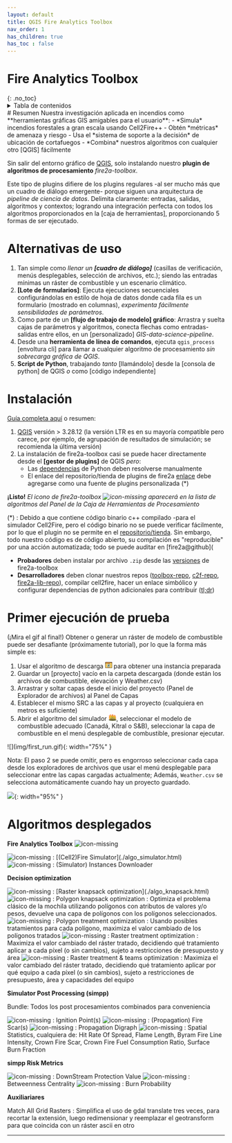 ```yaml
---
layout: default
title: QGIS Fire Analytics Toolbox
nav_order: 1
has_children: true
has_toc : false
---
```

<h1>
Fire Analytics Toolbox
</h1>
{: .no_toc}
<details closed markdown="block">
  <summary>
    Tabla de contenidos
  </summary>
  {: .text-delta }
1. TOC
{:toc}
</details>
# Resumen
Nuestra investigación aplicada en incendios como **herramientas gráficas GIS amigables para el usuario**:
- *Simula* incendios forestales a gran escala usando Cell2Fire++
- Obtén *métricas* de amenaza y riesgo
- Usa el *sistema de soporte a la decisión* de ubicación de cortafuegos
- *Combina* nuestros algoritmos con cualquier otro [QGIS] fácilmente

Sin salir del entorno gráfico de [QGIS], solo instalando nuestro **plugin de algoritmos de procesamiento** *fire2a-toolbox*.

Este tipo de plugins difiere de los plugins regulares -al ser mucho más que un cuadro de diálogo emergente- porque siguen una arquitectura de *pipeline de ciencia de datos*.
Delimita claramente: entradas, salidas, algoritmos y contextos; logrando una integración perfecta con todos los algoritmos proporcionados en la [caja de herramientas], proporcionando 5 formas de ser ejecutado.

# Alternativas de uso
1. Tan simple como *llenar un **[cuadro de diálogo]*** (casillas de verificación, menús desplegables, selección de archivos, etc.); siendo las entradas mínimas un ráster de combustible y un escenario climático.
2. **[Lote de formularios]**: Ejecuta ejecuciones secuenciales configurándolas en estilo de hoja de datos donde cada fila es un formulario (mostrado en columnas), *experimenta fácilmente sensibilidades de parámetros*.
3. Como parte de un **[flujo de trabajo de modelo] gráfico**: Arrastra y suelta cajas de parámetros y algoritmos, conecta flechas como entradas-salidas entre ellos, en un [personalizado] *GIS-data-science-pipeline*.
4. Desde una **herramienta de línea de comandos**, ejecuta `qgis_process` [envoltura cli] para llamar a cualquier algoritmo de procesamiento *sin sobrecarga gráfica de QGIS*.
5. **Script de Python**, trabajando *tanto* [llamándolo] desde la [consola de python] de QGIS *o* como [código independiente]

# Instalación
[Guía completa aquí](/docs/docs/qgis-cookbook/README.html) o resumen:
1. [QGIS] versión > 3.28.12 (la versión LTR es en su mayoría compatible pero carece, por ejemplo, de agrupación de resultados de simulación; se recomienda la última versión)
2. La instalación de fire2a-toolbox casi se puede hacer directamente desde el **[gestor de plugins]** de QGIS *pero*:
    - Las [dependencias][requirements.txt] de Python deben resolverse manualmente  
    - El enlace del repositorio/tienda de plugins de fire2a [enlace][toolbox-server] debe agregarse como una fuente de plugins personalizada (*)

**¡Listo!** *El icono de fire2a-toolbox <img src="https://raw.githubusercontent.com/fire2a/fire-analytics-qgis-processing-toolbox-plugin/main/fireanalyticstoolbox/assets/bonfire.svg"  alt='icon-missing' style="height: 16px"> aparecerá en la lista de algoritmos del Panel de la Caja de Herramientas de Procesamiento*

(*) : Debido a que contiene código binario c++ compilado -para el simulador Cell2Fire, pero el código binario no se puede verificar fácilmente, por lo que el plugin no se permite en el [repositorio/tienda](https://plugins.qgis.org/). Sin embargo, todo nuestro código es de código abierto, su compilación es "reproducible" por una acción automatizada; todo se puede auditar en [fire2a@github](

* **Probadores** deben instalar por archivo `.zip` desde las [versiones][toolbox-releases] de fire2a-toolbox
* **Desarrolladores** deben clonar nuestros repos ([toolbox-repo], [c2f-repo], [fire2a-lib-repo]), compilar cell2fire, hacer un enlace simbólico y configurar dependencias de python adicionales para contribuir ([tl;dr](/docs/docs/Cell2Fire/README.html#unix-overview))

# Primer ejecución de prueba
(¡Mira el gif al final!) Obtener o generar un ráster de modelo de combustible puede ser desafiante (próximamente tutorial), por lo que la forma más simple es:

1. Usar el algoritmo de descarga <img src="./img/downloader.svg"  style="height: 16px"> para obtener una instancia preparada
2. Guardar un [proyecto] vacío en la carpeta descargada (donde están los archivos de combustible, elevación y Weather.csv)
3. Arrastrar y soltar capas desde el inicio del proyecto (Panel de Explorador de archivos) al Panel de Capas
4. Establecer el mismo SRC a las capas y al proyecto (cualquiera en metros es suficiente)
5. Abrir el algoritmo del simulador <img src="./img/forestfire.svg"  style="height: 16px">, seleccionar el modelo de combustible adecuado (Canadá, Kitral o S&B), seleccionar la capa de combustible en el menú desplegable de combustible, presionar ejecutar.

<a name="anchor">
![](img/first_run.gif){: width="75%" }
</a>

Nota: El paso 2 se puede omitir, pero es engorroso seleccionar cada capa desde los exploradores de archivos que usar el menú desplegable para seleccionar entre las capas cargadas actualmente; Además, `Weather.csv` se selecciona automáticamente cuando hay un proyecto guardado.

![](img/algo_sim-first_run.gif){: width="95%" }

# Algoritmos desplegados

**Fire Analytics Toolbox** <img src="https://raw.githubusercontent.com/fire2a/fire-analytics-qgis-processing-toolbox-plugin/main/fireanalyticstoolbox/assets/bonfire.svg"  alt='icon-missing' style="height: 16px">

<img src="https://raw.githubusercontent.com/fire2a/fire-analytics-qgis-processing-toolbox-plugin/main/fireanalyticstoolbox/assets/forestfire.svg"  alt='icon-missing' style="height: 16px">
: [(Cell2)Fire Simulator](./algo_simulator.html)

<img src="https://raw.githubusercontent.com/fire2a/fire-analytics-qgis-processing-toolbox-plugin/main/fireanalyticstoolbox/assets/downloader.svg"  alt='icon-missing' style="height: 16px">
: (Simulator) Instances Downloader

**Decision optimization**

<img src="https://raw.githubusercontent.com/fire2a/fire-analytics-qgis-processing-toolbox-plugin/main/fireanalyticstoolbox/assets/firebreakmap.svg"  alt='icon-missing' style="height: 16px">
: [Raster knapsack optimization](./algo_knapsack.html)

<img src="https://raw.githubusercontent.com/fire2a/fire-analytics-qgis-processing-toolbox-plugin/main/fireanalyticstoolbox/assets/firebreakmap.svg"  alt='icon-missing' style="height: 16px">
: Polygon knapsack optimization : Optimiza el problema clásico de la mochila utilizando polígonos con atributos de valores y/o pesos, devuelve una capa de polígonos con los polígonos seleccionados.

<img src="https://raw.githubusercontent.com/fire2a/fire-analytics-qgis-processing-toolbox-plugin/main/fireanalyticstoolbox/assets/firebreakmap.svg"  alt='icon-missing' style="height: 16px">
: Polygon treatment optimization : Usando posibles tratamientos para cada polígono, maximiza el valor cambiado de los polígonos tratados

<img src="https://raw.githubusercontent.com/fire2a/fire-analytics-qgis-processing-toolbox-plugin/main/fireanalyticstoolbox/assets/firebreakmap.svg"  alt='icon-missing' style="height: 16px">
: Raster treatment optimization : Maximiza el valor cambiado del ráster tratado, decidiendo qué tratamiento aplicar a cada píxel (o sin cambios), sujeto a restricciones de presupuesto y área

<img src="https://raw.githubusercontent.com/fire2a/fire-analytics-qgis-processing-toolbox-plugin/main/fireanalyticstoolbox/assets/firebreakmap.svg"  alt='icon-missing' style="height: 16px">
: Raster treatment & teams optimization : Maximiza el valor cambiado del ráster tratado, decidiendo qué tratamiento aplicar por qué equipo a cada píxel (o sin cambios), sujeto a restricciones de presupuesto, área y capacidades del equipo

**Simulator Post Processing (simpp)**

Bundle: Todos los post procesamientos combinados para conveniencia

<img src="https://raw.githubusercontent.com/fire2a/fire-analytics-qgis-processing-toolbox-plugin/main/fireanalyticstoolbox/assets/ignitionpoint.svg"  alt='icon-missing' style="height: 16px">
: Ignition Point(s)

<img src="https://raw.githubusercontent.com/fire2a/fire-analytics-qgis-processing-toolbox-plugin/main/fireanalyticstoolbox/assets/bodyscar.svg"  alt='icon-missing' style="height: 16px">
: (Propagation) Fire Scar(s)

<img src="https://raw.githubusercontent.com/fire2a/fire-analytics-qgis-processing-toolbox-plugin/main/fireanalyticstoolbox/assets/burntime.svg"  alt='icon-missing' style="height: 16px">
: Propagation Digraph

<img src="https://raw.githubusercontent.com/fire2a/fire-analytics-qgis-processing-toolbox-plugin/main/fireanalyticstoolbox/assets/fireface.svg"  alt='icon-missing' style="height: 16px">
: Spatial Statistics, cualquiera de: Hit Rate Of Spread, Flame Length, Byram Fire Line Intensity, Crown Fire Scar, Crown Fire Fuel Consumption Ratio, Surface Burn Fraction

**simpp Risk Metrics**

<img src="https://raw.githubusercontent.com/fire2a/fire-analytics-qgis-processing-toolbox-plugin/main/fireanalyticstoolbox/assets/dpv.svg"  alt='icon-missing' style="height: 16px">
: DownStream Protection Value

<img src="https://raw.githubusercontent.com/fire2a/fire-analytics-qgis-processing-toolbox-plugin/main/fireanalyticstoolbox/assets/bc.svg"  alt='icon-missing' style="height: 16px">
: Betweenness Centrality

<img src="https://raw.githubusercontent.com/fire2a/fire-analytics-qgis-processing-toolbox-plugin/main/fireanalyticstoolbox/assets/bodyscar.svg"  alt='icon-missing' style="height: 16px">
: Burn Probability

**Auxiliariares**

Match AII Grid Rasters : Simplifica el uso de gdal translate tres veces, para recortar la extensión, luego redimensionar y reemplazar el geotransform para que coincida con un ráster ascii en otro


---
[QGIS]: https://qgis.org

[requirements.txt]: https://raw.githubusercontent.com/fire2a/fire-analytics-qgis-processing-toolbox-plugin/main/fireanalyticstoolbox/requirements.txt 
[requirements.dev.txt]: https://raw.githubusercontent.com/fire2a/fire-analytics-qgis-processing-toolbox-plugin/main/requirements.dev.txt

[Scott&Burgan-dialog-server]: https://fdobad.github.io/qgis-processingplugin-template/plugins.xml
[Kitral simulator dialog-server]: https://fdobad.github.io/fire2am-kitral/plugins.xml 
[toolbox-repo]: https://www.github.com/fire2a/fire-analytics-qgis-processing-toolbox-plugin
[c2f-repo]: https://www.github.com/fire2a/fire-analytics-qgis-processing-toolbox-plugin
[fire2a-lib-repo]: https://www.github.com/fire2a/fire2a-lib


[graphical model]: https://docs.qgis.org/latest/en/docs/user_manual/processing/modeler.html
[toolbox]: https://docs.qgis.org/latest/en/docs/user_manual/processing/toolbox.html
[form dialog]: https://docs.qgis.org/latest/en/docs/user_manual/processing/toolbox.html#the-algorithm-dialog
[Batch of forms]: https://docs.qgis.org/latest/en/docs/user_manual/processing/batch.html#processing-batch
[cli wrapper]: https://docs.qgis.org/latest/en/docs/user_manual/processing/standalone.html
[python console]: https://docs.qgis.org/latest/en/docs/user_manual/plugins/python_console.html#console
[calling it]: https://docs.qgis.org/latest/en/docs/user_manual/processing/console.html
[standalone code]: https://raw.githubusercontent.com/fire2a/fire-analytics-qgis-processing-toolbox-plugin/main/script_samples/standalone.py
[custom]: https://github.com/fire2a/fire-analytics-qgis-processing-toolbox-plugin/tree/main/graphical_models
[plugin manager]: https://docs.qgis.org/latest/en/docs/training_manual/qgis_plugins/fetching_plugins.html

[toolbox-server]: https://fire2a.github.io/fire-analytics-qgis-processing-toolbox-plugin/plugins.xml
[toolbox-releases]: https://github.com/fire2a/fire-analytics-qgis-processing-toolbox-plugin/releases
[project]: https://docs.qgis.org/3.28/en/docs/user_manual/introduction/project_files.html
